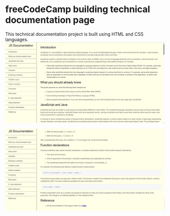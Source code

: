 # freeCodeCamp building technical documentation page

This technical documentation project is built using HTML and CSS languages.
![technical document!](./image/technical.JPG)

![technical document!](./image/technical2.JPG)